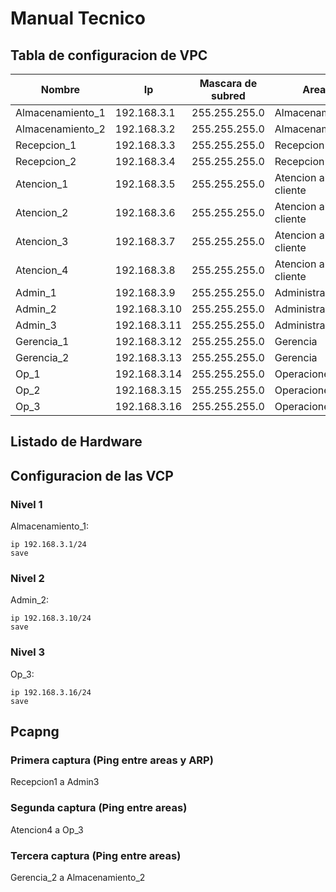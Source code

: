 # Manual Tecnico

## Tabla de configuracion de VPC

| Nombre  | Ip | Mascara de subred  |  Area | Nivel  |
|---|---|---|---|---|
| Almacenamiento_1  |   192.168.3.1|   255.255.255.0| Almacenamiento  |  1 |
|  Almacenamiento_2 |  192.168.3.2 |  255.255.255.0 | Almacenamiento  |  1 |
| Recepcion_1  |  192.168.3.3  |  255.255.255.0 | Recepcion  |  1 |
| Recepcion_2  |  192.168.3.4  |  255.255.255.0 | Recepcion  |  1 |
| Atencion_1 |  192.168.3.5  |  255.255.255.0 | Atencion al cliente |  2 |
| Atencion_2 |  192.168.3.6  |  255.255.255.0 | Atencion al cliente |  2 |
| Atencion_3 |  192.168.3.7  |  255.255.255.0 | Atencion al cliente |  2 |
| Atencion_4 |  192.168.3.8  |  255.255.255.0 | Atencion al cliente |  2 |
| Admin_1 |  192.168.3.9  |  255.255.255.0 | Administracion|  2 |
| Admin_2 |  192.168.3.10  |  255.255.255.0 | Administracion|  2 |
| Admin_3 |  192.168.3.11  |  255.255.255.0 | Administracion|  2 |
| Gerencia_1 |  192.168.3.12  |  255.255.255.0 | Gerencia | 3
| Gerencia_2 |  192.168.3.13  |  255.255.255.0 | Gerencia | 3
| Op_1 |  192.168.3.14  |  255.255.255.0 | Operaciones | 3
| Op_2 |  192.168.3.15  |  255.255.255.0 | Operaciones | 3
| Op_3 |  192.168.3.16  |  255.255.255.0 | Operaciones | 3

## Listado de Hardware

## Configuracion de las VCP
### Nivel 1
Almacenamiento_1:

    ip 192.168.3.1/24
    save

### Nivel 2
Admin_2:

    ip 192.168.3.10/24
    save

### Nivel 3
Op_3:

    ip 192.168.3.16/24
    save



## Pcapng

### Primera captura (Ping entre areas y ARP)
Recepcion1 a Admin3

### Segunda captura (Ping entre areas)
Atencion4 a Op_3

### Tercera captura (Ping entre areas)
Gerencia_2 a Almacenamiento_2